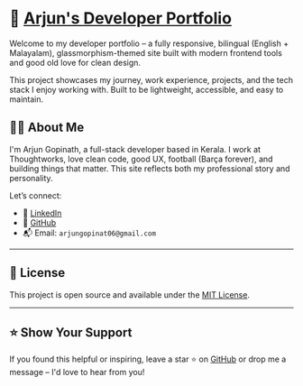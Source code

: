 # 🚀 [Arjun's Developer Portfolio](https://eportfolio-arjung.vercel.app/)

Welcome to my developer portfolio – a fully responsive, bilingual (English + Malayalam), glassmorphism-themed site built with modern frontend tools and good old love for clean design.

This project showcases my journey, work experience, projects, and the tech stack I enjoy working with. Built to be lightweight, accessible, and easy to maintain.

## 🙇‍♂️ About Me

I'm Arjun Gopinath, a full-stack developer based in Kerala. I work at Thoughtworks, love clean code, good UX, football (Barça forever), and building things that matter. This site reflects both my professional story and personality.

Let’s connect:

- 💼 [LinkedIn](https://linkedin.com/in/arjun-g-b3b57b1a1)
- 🐙 [GitHub](https://github.com/Arjun-Gopinath)
- 📬 Email: `arjungopinat06@gmail.com`

---

## 📃 License

This project is open source and available under the [MIT License](LICENSE).

---

## ⭐️ Show Your Support

If you found this helpful or inspiring, leave a star ⭐ on [GitHub](https://github.com/Arjun-Gopinath/portfolio) or drop me a message – I'd love to hear from you!
